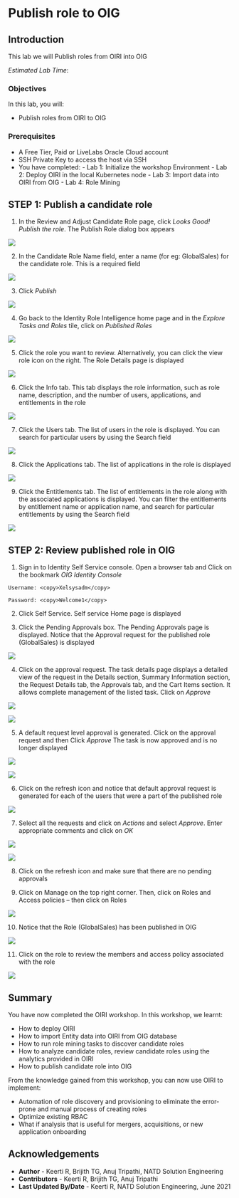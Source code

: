 # Publish role to OIG

## Introduction

This lab we will Publish roles from OIRI into OIG

*Estimated Lab Time*:

### Objectives

In this lab, you will:
* Publish roles from OIRI to OIG

### Prerequisites

* A Free Tier, Paid or LiveLabs Oracle Cloud account
* SSH Private Key to access the host via SSH
* You have completed:
      - Lab 1: Initialize the workshop Environment
      - Lab 2: Deploy OIRI in the local Kubernetes node
      - Lab 3: Import data into OIRI from OIG
      - Lab 4: Role Mining

## **STEP 1:** Publish a candidate role

1. In the Review and Adjust Candidate Role page, click *Looks Good! Publish the role*. The Publish Role dialog box appears

  ![](images/1-publish-role.png)

2. In the Candidate Role Name field, enter a name (for eg: GlobalSales) for the candidate role. This is a required field

  ![](images/2-publish-role.png)


3. Click *Publish*

  ![](images/3-publish-role.png)


4. Go back to the Identity Role Intelligence home page and in the *Explore Tasks and Roles* tile, click on *Published Roles*

  ![](images/4-publish-role.png)


5. Click the role you want to review. Alternatively, you can click the view role icon on the right.
The Role Details page is displayed

  ![](images/5-publish-role.png)

6. Click the Info tab. This tab displays the role information, such as role name, description, and the number of users, applications, and entitlements in the role

  ![](images/6-publish-role.png)

7. Click the Users tab.
The list of users in the role is displayed. You can search for particular users by using the Search field

  ![](images/7-publish-role.png)

8. Click the Applications tab.
The list of applications in the role is displayed

  ![](images/8-publish-role.png)

9. Click the Entitlements tab.
The list of entitlements in the role along with the associated applications is displayed. You can filter the entitlements by entitlement name or application name, and search for particular entitlements by using the Search field

  ![](images/9-publish-role.png)

## **STEP 2:** Review published role in OIG

1. Sign in to Identity Self Service console.
Open a browser tab and Click on the bookmark *OIG Identity Console*
  ```
  Username: <copy>Xelsysadm</copy>
  ```
  ```
  Password: <copy>Welcome1</copy>
  ```


2. Click Self Service. Self service Home page is displayed


3. Click the Pending Approvals box. The Pending Approvals page is displayed. Notice that the Approval request for the published role (GlobalSales) is displayed

  ![](images/10-publish-role.png)


4. Click on the approval request. The task details page displays a detailed view of the request in the Details section, Summary Information section, the Request Details tab, the Approvals tab, and the Cart Items section. It allows complete management of the listed task.
Click on *Approve*

  ![](images/11-publish-role.png)

  ![](images/12-publish-role.png)


5. A default request level approval is generated. Click on the approval request and then Click *Approve*
The task is now approved and is no longer displayed

  ![](images/14-publish-role.png)

  ![](images/15-publish-role.png)


6. Click on the refresh icon and notice that default approval request is generated for each of the users that were a part of the published role

  ![](images/16-publish-role.png)

7. Select all the requests and click on *Actions* and select *Approve*. Enter appropriate comments and click on *OK*

  ![](images/17-publish-role.png)

  ![](images/18-publish-role.png)

8. Click on the refresh icon and make sure that there are no pending approvals

9. Click on Manage on the top right corner. Then, click on Roles and Access policies – then click on Roles

  ![](images/19-publish-role.png)

10. Notice that the Role (GlobalSales) has been published in OIG

  ![](images/20-publish-role.png)

11. Click on the role to review the members and access policy associated with the role

  ![](images/21-publish-role.png)


## **Summary**

You have now completed the OIRI workshop. In this workshop, we learnt:
  - How to deploy OIRI
  - How to import Entity data into OIRI from OIG database
  - How to run role mining tasks to discover candidate roles
  - How to analyze candidate roles, review candidate roles using the analytics provided in OIRI
  - How to publish candidate role into OIG

From the knowledge gained from this workshop, you can now use OIRI to implement:
  - Automation of role discovery and provisioning to eliminate the error-prone and manual process of creating roles
  - Optimize existing RBAC
  - What if analysis that is useful for mergers, acquisitions, or new application onboarding


## Acknowledgements
* **Author** - Keerti R, Brijith TG, Anuj Tripathi, NATD Solution Engineering
* **Contributors** -  Keerti R, Brijith TG, Anuj Tripathi
* **Last Updated By/Date** - Keerti R, NATD Solution Engineering, June 2021
